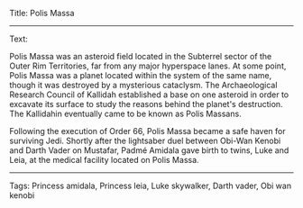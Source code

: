 Title: Polis Massa

----

Text: 

Polis Massa was an asteroid field located in the Subterrel sector of the Outer Rim Territories, far from any major hyperspace lanes. At some point, Polis Massa was a planet located within the system of the same name, though it was destroyed by a mysterious cataclysm. The Archaeological Research Council of Kallidah established a base on one asteroid in order to excavate its surface to study the reasons behind the planet's destruction. The Kallidahin eventually came to be known as Polis Massans.

Following the execution of Order 66, Polis Massa became a safe haven for surviving Jedi. Shortly after the lightsaber duel between Obi-Wan Kenobi and Darth Vader on Mustafar, Padmé Amidala gave birth to twins, Luke and Leia, at the medical facility located on Polis Massa.

----

Tags: Princess amidala, Princess leia, Luke skywalker, Darth vader, Obi wan kenobi